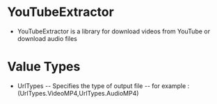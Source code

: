 # YouTubeExtractor
- YouTubeExtractor is a library for download videos from YouTube or download audio files
# Value Types
- UrlTypes
-- Specifies the type of output file
-- for example : (UrlTypes.VideoMP4,UrlTypes.AudioMP4)
